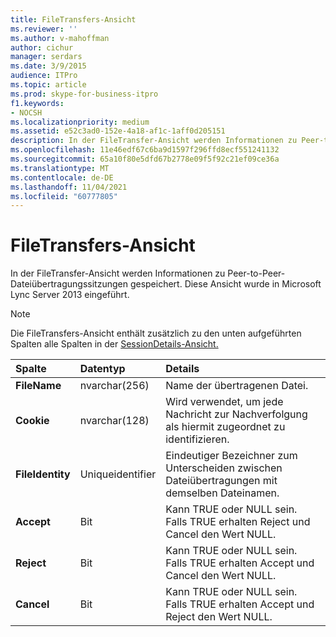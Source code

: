 ```yaml
---
title: FileTransfers-Ansicht
ms.reviewer: ''
ms.author: v-mahoffman
author: cichur
manager: serdars
ms.date: 3/9/2015
audience: ITPro
ms.topic: article
ms.prod: skype-for-business-itpro
f1.keywords:
- NOCSH
ms.localizationpriority: medium
ms.assetid: e52c3ad0-152e-4a18-af1c-1aff0d205151
description: In der FileTransfer-Ansicht werden Informationen zu Peer-to-Peer-Dateiübertragungssitzungen gespeichert. Diese Ansicht wurde in Microsoft Lync Server 2013 eingeführt.
ms.openlocfilehash: 11e46edf67c6ba9d1597f296ffd8ecf551241132
ms.sourcegitcommit: 65a10f80e5dfd67b2778e09f5f92c21ef09ce36a
ms.translationtype: MT
ms.contentlocale: de-DE
ms.lasthandoff: 11/04/2021
ms.locfileid: "60777805"
---
```

# <a name="filetransfers-view"></a>FileTransfers-Ansicht
 
In der FileTransfer-Ansicht werden Informationen zu Peer-to-Peer-Dateiübertragungssitzungen gespeichert. Diese Ansicht wurde in Microsoft Lync Server 2013 eingeführt.
  
> [!NOTE]
> Die FileTransfers-Ansicht enthält zusätzlich zu den unten aufgeführten Spalten alle Spalten in der [SessionDetails-Ansicht.](sessiondetails-0.md)
  
|**Spalte**|**Datentyp**|**Details**|
|:-----|:-----|:-----|
|**FileName** <br/> |nvarchar(256)  <br/> |Name der übertragenen Datei.  <br/> |
|**Cookie** <br/> |nvarchar(128)  <br/> |Wird verwendet, um jede Nachricht zur Nachverfolgung als hiermit zugeordnet zu identifizieren.  <br/> |
|**FileIdentity** <br/> |Uniqueidentifier  <br/> |Eindeutiger Bezeichner zum Unterscheiden zwischen Dateiübertragungen mit demselben Dateinamen.  <br/> |
|**Accept** <br/> |Bit  <br/> |Kann TRUE oder NULL sein. Falls TRUE erhalten Reject und Cancel den Wert NULL.  <br/> |
|**Reject** <br/> |Bit  <br/> |Kann TRUE oder NULL sein. Falls TRUE erhalten Accept und Cancel den Wert NULL.  <br/> |
|**Cancel** <br/> |Bit  <br/> |Kann TRUE oder NULL sein. Falls TRUE erhalten Accept und Reject den Wert NULL.  <br/> |
   

